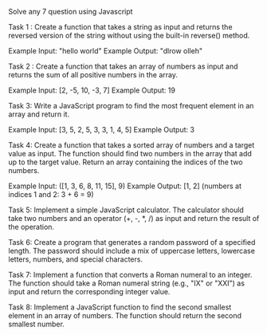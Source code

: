 Solve any 7 question  using Javascript 

Task 1 : Create a function that takes a string as input and returns the reversed version of the string without using the built-in reverse() method. 

Example Input: "hello world" Example Output: "dlrow olleh"


Task 2 : Create a function that takes an array of numbers as input and returns the sum of all positive numbers in the array. 

Example Input: [2, -5, 10, -3, 7] Example Output: 19


Task 3: Write a JavaScript program to find the most frequent element in an array and return it. 

Example Input: [3, 5, 2, 5, 3, 3, 1, 4, 5] Example Output: 3


Task 4: Create a function that takes a sorted array of numbers and a target value as input. The function should find two numbers in the array that add up to the target value. Return an array containing the indices of the two numbers.

 Example Input: ([1, 3, 6, 8, 11, 15], 9) Example Output: [1, 2] (numbers at indices 1 and 2: 3 + 6 = 9)


Task 5: Implement a simple JavaScript calculator. The calculator should take two numbers and an operator (+, -, *, /) as input and return the result of the operation.


Task 6: Create a program that generates a random password of a specified length. The password should include a mix of uppercase letters, lowercase letters, numbers, and special characters.


Task 7: Implement a function that converts a Roman numeral to an integer. The function should take a Roman numeral string (e.g., "IX" or "XXI") as input and return the corresponding integer value.


Task 8: Implement a JavaScript function to find the second smallest element in an array of numbers. The function should return the second smallest number.



